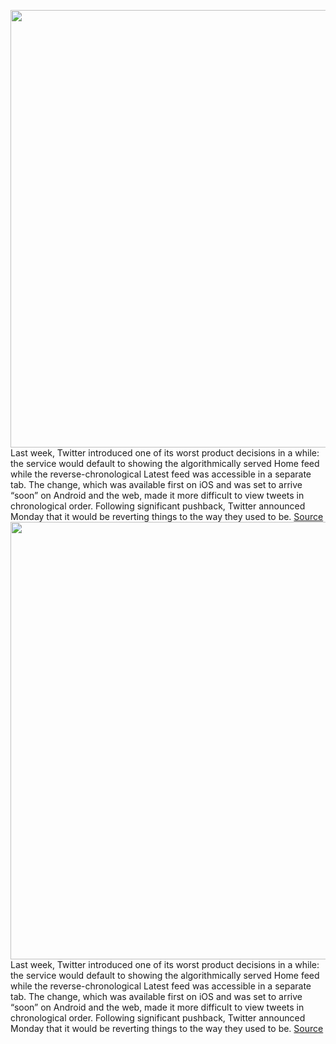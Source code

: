 <img src='https://cdn.vox-cdn.com/thumbor/bfmvgHwsflULxtRqApcgyX2bpDA=/0x0:2040x1360/1200x800/filters:focal(857x517:1183x843)/cdn.vox-cdn.com/uploads/chorus_image/image/70621917/acastro_170726_1777_0012.0.jpg' width='700px' /><br/>
Last week, Twitter introduced one of its worst product decisions in a while: the service would default to showing the algorithmically served Home feed while the reverse-chronological Latest feed was accessible in a separate tab. The change, which was available first on iOS and was set to arrive “soon” on Android and the web, made it more difficult to view tweets in chronological order. Following significant pushback, Twitter announced Monday that it would be reverting things to the way they used to be.
<a href='https://www.theverge.com/2022/3/14/22977782/twitter-default-home-algorithmic-timeline-feed-reverse-chronological'> Source <a/><img src='https://cdn.vox-cdn.com/thumbor/bfmvgHwsflULxtRqApcgyX2bpDA=/0x0:2040x1360/1200x800/filters:focal(857x517:1183x843)/cdn.vox-cdn.com/uploads/chorus_image/image/70621917/acastro_170726_1777_0012.0.jpg' width='700px' /><br/>
Last week, Twitter introduced one of its worst product decisions in a while: the service would default to showing the algorithmically served Home feed while the reverse-chronological Latest feed was accessible in a separate tab. The change, which was available first on iOS and was set to arrive “soon” on Android and the web, made it more difficult to view tweets in chronological order. Following significant pushback, Twitter announced Monday that it would be reverting things to the way they used to be.
<a href='https://www.theverge.com/2022/3/14/22977782/twitter-default-home-algorithmic-timeline-feed-reverse-chronological'> Source <a/>